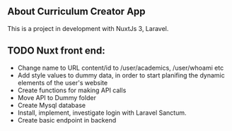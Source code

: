 ## About Curriculum Creator App

This is a project in development with NuxtJs 3, Laravel. 

## TODO Nuxt front end:
- Change name to URL content/id to /user/academics, /user/whoami etc
- Add style values to dummy data, in order to start planifing the dynamic elements of the user's website 
- Create functions for making API calls
- Move API to Dummy folder
- Create Mysql database
- Install, implement, investigate login with Laravel Sanctum.
- Create basic endpoint in backend
